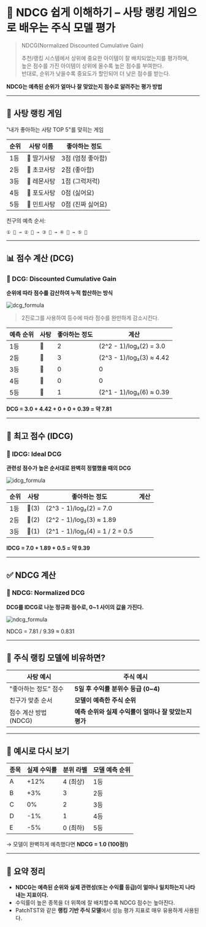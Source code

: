 # 🍭 NDCG 쉽게 이해하기 – 사탕 랭킹 게임으로 배우는 주식 모델 평가
> NDCG(Normalized Discounted Cumulative Gain)
> 
> 추천/랭킹 시스템에서 상위에 중요한 아이템이 잘 배치되었는지를 평가하며,  
> 높은 점수를 가진 아이템이 상위에 올수록 높은 점수를 부여한다.  
> 반대로, 순위가 낮을수록 중요도가 할인되어 더 낮은 점수를 받는다.


**NDCG는 예측된 순위가 얼마나 잘 맞았는지 점수로 알려주는 평가 방법**

---

## 🧒 사탕 랭킹 게임

"내가 좋아하는 사탕 TOP 5"를 맞히는 게임

| 순위 | 사탕 이름 | 좋아하는 정도 |
|------|-----------|----------------|
| 1등 | 🍓 딸기사탕 | 3점 (엄청 좋아함) |
| 2등 | 🍫 초코사탕 | 2점 (좋아함) |
| 3등 | 🍋 레몬사탕 | 1점 (그럭저럭) |
| 4등 | 🍇 포도사탕 | 0점 (싫어요) |
| 5등 | 🍬 민트사탕 | 0점 (진짜 싫어요) |

친구의 예측 순서:
```
① 🍫 → ② 🍓 → ③ 🍇 → ④ 🍬 → ⑤ 🍋
```

---

## 📊 점수 계산 (DCG)

### 🔹 DCG: Discounted Cumulative Gain  
**순위에 따라 점수를 감산하여 누적 합산하는 방식**

![dcg_formula](https://latex.codecogs.com/png.image?\fg{gray}\dpi{100}&space;\text{DCG}_p=\sum_{i=1}^{p}\frac{2^{\text{rel}_i}-1}{\log_2(i+1)})
> 2진로그를 사용하여 등수에 따라 점수를 완만하게 감소시킨다.

| 예측 순위 | 사탕 | 좋아하는 정도 | 계산 |
|-----------|------|----------------|--------|
| 1등       | 🍫   | 2              | (2^2 - 1)/log₂(2) = 3.0 |
| 2등       | 🍓   | 3              | (2^3 - 1)/log₂(3) ≈ 4.42 |
| 3등       | 🍇   | 0              | 0 |
| 4등       | 🍬   | 0              | 0 |
| 5등       | 🍋   | 1              | (2^1 - 1)/log₂(6) ≈ 0.39 |

**DCG = 3.0 + 4.42 + 0 + 0 + 0.39 = 약 7.81**

---

## 🥇 최고 점수 (IDCG)

### 🔹 IDCG: Ideal DCG  
**관련성 점수가 높은 순서대로 완벽히 정렬했을 때의 DCG**

![idcg_formula](https://latex.codecogs.com/png.image?\fg{gray}\dpi{100}&space;\text{IDCG}_p=\text{DCG&space;of&space;ideal&space;ranking})

| 순위 | 사탕 | 좋아하는 정도 | 계산 |
|------|------|----------------|--------|
| 1등  | 🍓(3) | (2^3 - 1)/log₂(2) = 7.0 |
| 2등  | 🍫(2) | (2^2 - 1)/log₂(3) ≈ 1.89 |
| 3등  | 🍋(1) | (2^1 - 1)/log₂(4) = 1 / 2 = 0.5 |

**IDCG = 7.0 + 1.89 + 0.5 = 약 9.39**

---

## ✅ NDCG 계산

### 🔹 NDCG: Normalized DCG  
**DCG를 IDCG로 나눈 정규화 점수로, 0~1 사이의 값을 가진다.**

![ndcg_formula](https://latex.codecogs.com/png.image?\fg{gray}\dpi{100}&space;\text{NDCG}_p=\frac{\text{DCG}_p}{\text{IDCG}_p})

NDCG = 7.81 / 9.39 ≈ 0.831

---

## 🔁 주식 랭킹 모델에 비유하면?

| 사탕 예시 | 주식 예시 |
|-----------|-----------|
| "좋아하는 정도" 점수 | **5일 후 수익률 분위수 등급 (0~4)** |
| 친구가 맞춘 순서     | **모델이 예측한 주식 순위** |
| 점수 계산 방법 (NDCG) | **예측 순위와 실제 수익률이 얼마나 잘 맞았는지 평가** |

---

## 🧠 예시로 다시 보기

| 종목 | 실제 수익률 | 분위 라벨 | 모델 예측 순위 |
|------|--------------|------------|----------------|
| A    | +12%         | 4 (최상)   | 1등             |
| B    | +3%          | 3          | 2등             |
| C    | 0%           | 2          | 3등             |
| D    | -1%          | 1          | 4등             |
| E    | -5%          | 0 (최하)   | 5등             |

→ 모델이 완벽하게 예측했다면 **NDCG = 1.0 (100점!)**

---

## 🧁 요약 정리

- **NDCG는 예측된 순위와 실제 관련성(또는 수익률 등급)이 얼마나 일치하는지 나타내는 지표이다.**
- 수익률이 높은 종목을 더 위쪽에 잘 배치할수록 NDCG 점수는 높아진다.
- PatchTST와 같은 **랭킹 기반 주식 모델**에서 성능 평가 지표로 매우 유용하게 사용된다.
